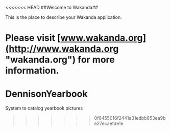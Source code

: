 <<<<<<< HEAD
##Welcome to Wakanda##

This is the place to describe your Wakanda application.

Please visit [www.wakanda.org](http://www.wakanda.org "wakanda.org") for more information.
=======
DennisonYearbook
================

System to catalog yearbook pictures
>>>>>>> 0f6455016f2441a31edbb853ea9be27ecaefde1e
